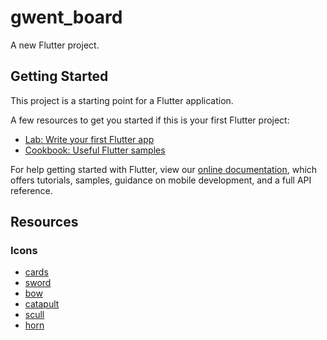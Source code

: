 # gwent_board

A new Flutter project.

## Getting Started

This project is a starting point for a Flutter application.

A few resources to get you started if this is your first Flutter project:

- [Lab: Write your first Flutter app](https://flutter.dev/docs/get-started/codelab)
- [Cookbook: Useful Flutter samples](https://flutter.dev/docs/cookbook)

For help getting started with Flutter, view our
[online documentation](https://flutter.dev/docs), which offers tutorials,
samples, guidance on mobile development, and a full API reference.

## Resources

### Icons

- [cards](https://www.flaticon.com/premium-icon/cards_867505)
- [sword](https://www.flaticon.com/free-icon/sword_842184)
- [bow](https://www.flaticon.com/free-icon/bow_811994)
- [catapult](https://www.flaticon.com/premium-icon/catapult_2350625)
- [scull](https://icon-library.com/icon/scull-icon-20.html)
- [horn](https://www.flaticon.com/premium-icon/horn_2222887?related_id=2222887&origin=search)